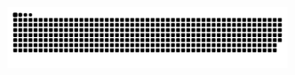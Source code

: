 <picture>
  <source media="(prefers-color-scheme: dark)" srcset="github-snake-dark.svg" />
  <source media="(prefers-color-scheme: light)" srcset="github-snake.svg" />
  <img alt="snake eating all my contributions"  src="https://raw.githubusercontent.com/pedrojaraujo/pedrojaraujo/output/github-contribution-grid-snake.svg" />  
</picture>
